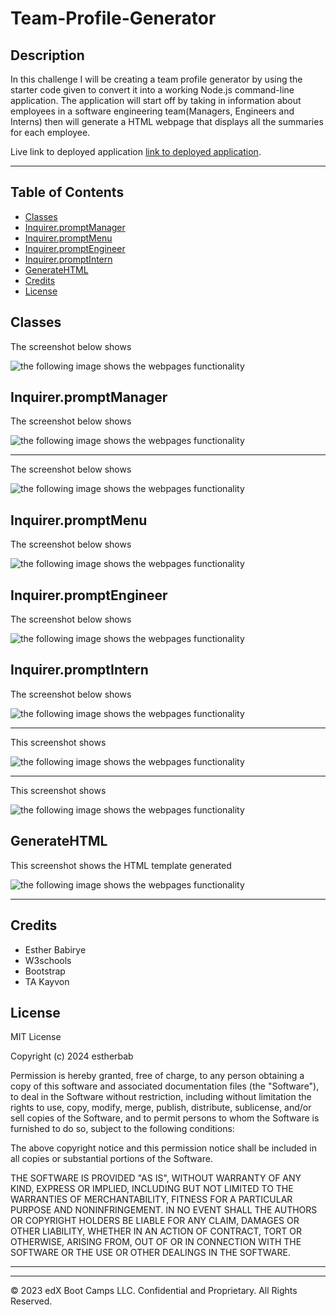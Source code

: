 # Team-Profile-Generator

## Description
In this challenge I will be creating a team profile generator by using the starter code given to convert it into a working Node.js command-line application. The application will start off by taking in information about employees in a software engineering team(Managers, Engineers and Interns) then will generate a HTML webpage that displays all the summaries for each employee.


Live link to deployed application [link to deployed application]().

---


## Table of Contents 



* [Classes](#Classes)
* [Inquirer.promptManager](#Inquirer.promptManager)
* [Inquirer.promptMenu](#Inquirer.promptMenu)
* [Inquirer.promptEngineer](#Inquirer.promptEngineer)
* [Inquirer.promptIntern](#Inquirer.promptIntern)
* [GenerateHTML](#GenerateHTML)
* [Credits](#credits)
* [License](#license)



## Classes
The screenshot below shows

![the following image shows the webpages functionality]()




## Inquirer.promptManager
The screenshot below shows

![the following image shows the webpages functionality]()





---


The screenshot below shows

![the following image shows the webpages functionality]()








## Inquirer.promptMenu

The screenshot below shows

![the following image shows the webpages functionality]()



## Inquirer.promptEngineer

The screenshot below shows

![the following image shows the webpages functionality]()



## Inquirer.promptIntern

The screenshot below shows

![the following image shows the webpages functionality]()


---



This screenshot shows 

![the following image shows the webpages functionality]()


---



This screenshot shows

![the following image shows the webpages functionality]()


## GenerateHTML

This screenshot shows the HTML template generated

![the following image shows the webpages functionality]()





---

## Credits

* Esther Babirye
* W3schools
* Bootstrap
* TA Kayvon






## License
MIT License

Copyright (c) 2024 estherbab

Permission is hereby granted, free of charge, to any person obtaining a copy
of this software and associated documentation files (the "Software"), to deal
in the Software without restriction, including without limitation the rights
to use, copy, modify, merge, publish, distribute, sublicense, and/or sell
copies of the Software, and to permit persons to whom the Software is
furnished to do so, subject to the following conditions:

The above copyright notice and this permission notice shall be included in all
copies or substantial portions of the Software.

THE SOFTWARE IS PROVIDED "AS IS", WITHOUT WARRANTY OF ANY KIND, EXPRESS OR
IMPLIED, INCLUDING BUT NOT LIMITED TO THE WARRANTIES OF MERCHANTABILITY,
FITNESS FOR A PARTICULAR PURPOSE AND NONINFRINGEMENT. IN NO EVENT SHALL THE
AUTHORS OR COPYRIGHT HOLDERS BE LIABLE FOR ANY CLAIM, DAMAGES OR OTHER
LIABILITY, WHETHER IN AN ACTION OF CONTRACT, TORT OR OTHERWISE, ARISING FROM,
OUT OF OR IN CONNECTION WITH THE SOFTWARE OR THE USE OR OTHER DEALINGS IN THE
SOFTWARE.



---



---

© 2023 edX Boot Camps LLC. Confidential and Proprietary. All Rights Reserved.
